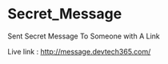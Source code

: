# Secret_Message
Sent Secret Message To Someone with A Link


Live link : http://message.devtech365.com/
